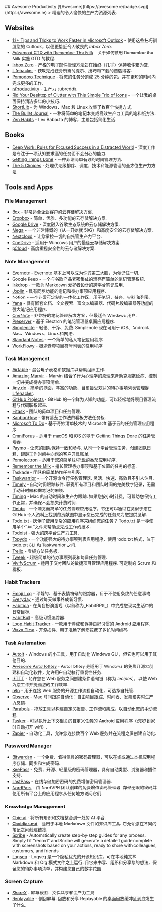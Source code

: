 <div class="github-widget" data-repo="jyguyomarch/awesome-productivity"></div>
<script async src="https://pagead2.googlesyndication.com/pagead/js/adsbygoogle.js"></script><ins class="adsbygoogle" style="display:block" data-ad-client="ca-pub-6890694312814945" data-ad-slot="5473692530" data-ad-format="auto"  data-full-width-responsive="true"></ins><script>(adsbygoogle = window.adsbygoogle || []).push({});</script>
## Awesome Productivity [![Awesome](https://awesome.re/badge.svg)](https://awesome.re)
&gt; 精选的令人愉快的生产力资源列表.



## Websites

- [12+ Tips and Tricks to Work Faster in Microsoft Outlook](http://lifehacker.com/12-tips-and-tricks-to-work-faster-in-microsoft-outlook-1540483009) - 使用这些技巧驯服您的 Outlook，以便更接近令人敬畏的 _Inbox Zero_.
- [Advanced GTD with Remember The Milk](http://blog.rememberthemilk.com/post/116665489183/guest-post-advanced-gtd-with-remember-the-milk) - 关于如何使用 Remember the Milk 实施 GTD 的教程.
- [Inbox Zero](http://www.43folders.com/izero) - 严格的电子邮件管理方法旨在始终（几乎）保持收件箱为空.
- [Lifehacker](http://lifehacker.com/) - 获取完成任务所需的提示、技巧和下载的首选博客.
- [Pomodoro Technique](http://pomodorotechnique.com/) - 将您的任务分割成 25 分钟的包，并在更短的时间内完成更多的工作.
- [r/Productivity](https://www.reddit.com/r/productivity/) - 生产力 subreddit.
- [Rid Your Desktop of Clutter with This Simple Trio of Icons](http://lifehacker.com/5901487/rid-your-desktop-of-clutter-with-this-simple-trio-of-icons) - 一个让我的桌面保持清洁多年的小技巧.
- [ShortLib](https://shortlib.netlify.app/) - 为 Windows、Mac 和 Linux 收集了数百个快捷方式.
- [The Bullet Journal](http://bulletjournal.com/) - 一种将简单的笔记本变成高效生产力工具的笔和纸方法.
- [Zen Habits](https://zenhabits.net/) - Leo Babauta 的博客，主题包括简化生活.

## Books

- [Deep Work: Rules for Focused Success in a Distracted World](https://www.calnewport.com/books/deep-work/) - 深度工作是专注于一项认知要求高的任务而不会分心的能力.
- [Getting Things Done](https://gettingthingsdone.com/store/product.php?productid=17035&cat=3&page) - 一种非常简单有效的时间管理方法.
- [The 5 Choices](http://books.simonandschuster.ca/The-5-Choices/Kory-Kogon/9781476711713) - 处理优先级排序、调度、技术和能源管理的全方位生产力方法.

## Tools and Apps

### File Management

- [Box](https://www.box.com) - 非常适合企业客户的云存储解决方案.
- [Dropbox](https://www.dropbox.com) - 简单、优雅、多功能的云存储解决方案.
- [Google Drive](https://www.google.ca/drive/) - 深度融入谷歌生态系统的云存储解决方案.
- [Mega](https://mega.nz/) - 一个非常慷慨的（从一开始就 50G）和高度安全的云存储解决方案.
- [Nextcloud](https://nextcloud.com) - 让您掌控一切的自托管生产力平台.
- [OneDrive](https://onedrive.live.com) - 适用于 Windows 用户的最佳云存储解决方案.
- [pCloud](https://www.pcloud.com/) - 高度重视安全性的云存储解决方案.

### Note Management

- [Evernote](https://evernote.com/) - Evernote 基本上可以成为你的第二大脑，为你记住一切.
- [Google Keep](http://www.google.com/keep/) - 一个与谷歌产品紧密集成的漂亮而简单的笔记管理系统.
- [Inkdrop](https://www.inkdrop.info/) - 一款为 Markdown 爱好者设计的跨平台笔记应用.
- [Joplin](https://joplinapp.org/) - 具有同步功能的笔记和待办事项应用程序.
- [Notion](https://www.notion.so/) - 一个非常可定制的一体化工作区，用于笔记、任务、wiki 和列表.
- [Yana](https://yana.js.org) - 具有嵌套文档、全文搜索、富文本编辑器、代码片段编辑器等功能的强大笔记应用程序.
- [OneNote](https://www.onenote.com/) - 非常好的笔记管理解决方案，但最适合 Windows 用户.
- [Preserver](https://github.com/hsbalar/preserver) - 基于 Electron 的笔记管理器桌面应用程序.
- [Simplenote](https://simplenote.com/)  - 轻便、干净、免费.  Simplenote 现在可用于 iOS、Android、Mac、Windows、Linux 和网络.
- [Standard Notes](https://standardnotes.org/) - 一个简单的私人笔记应用程序.
- [WorkFlowy](https://workflowy.com/) - 概述嵌套项目符号列表的应用程序.

### Task Management

- [Airtable](https://airtable.com/) - 混合电子表格和数据库以帮助组织工作.
- [Amazing Marvin](https://www.amazingmarvin.com/) - Marvin 结合了行为心理学的原理来帮助克服拖延症、控制一切并完成待办事项清单.
- [Any.do](http://www.any.do/) - 简单的界面，丰富的功能，目前最受欢迎的待办事项列表管理器 [Lifehacker](http://lifehacker.com/5924093/five-best-to-do-list-managers).
- [GitHub Projects](https://github.com/features/project-management/) - GitHub 的一个鲜为人知的功能，可以轻松地将项目管理流程与代码联系起来.
- [Hitask](https://hitask.com) - 团队的简单项目和任务管理.
- [KanbanFlow](https://kanbanflow.com) - 带有番茄工作法的看板方法任务板.
- [Microsoft To Do](https://todo.microsoft.com/tasks/) - 基于奇妙清单技术的 Microsoft 基于云的任务管理应用程序.
- [OmniFocus](https://www.omnigroup.com/omnifocus) - 适用于 macOS 和 iOS 的基于 Getting Things Done 的任务管理器.
- [Paymo](https://www.paymoapp.com/)  - 让您的团队保持一致和参与. 从同一个平台管理任务、创建团队日程、跟踪工作时间并向您的客户开具账单.
- [Pomolectron](https://github.com/amitmerchant1990/pomolectron) - 适用于您的菜单栏/托盘的番茄应用程序.
- [Remember the Milk](https://www.rememberthemilk.com) - 擅长管理待办事项和基于位置的任务的标签.
- [Taskade](https://taskade.com) - 团队的简单协作任务列表.
- [Taskwarrior](http://taskwarrior.org/)  - 一个开源命令行任务管理器. 灵活、快速、高效且不引人注目.
- [Timely](https://memory.ai/timely)  - 自动时间跟踪软件. 获得所有项目和团队时间的完美数字记录，无需手动计时器和做笔记的麻烦.
- [Timing](https://timingapp.com/)  - Mac 的自动时间和生产力跟踪. 如果您按小时计费，可帮助您保持工作正常，并确保不会损失计费时间.
- [Tinido](https://tinido.com/) - 一个漂亮而简单的任务管理应用程序，它还可以通过在类似于您在 GitHub 个人资料上找到的贡献图中显示您已完成的任务来为您提供见解.
- [Todo.txt](http://todotxt.com/)  - 厌倦了使用复杂的应用程序来组织您的任务？  Todo.txt 是一种使用单个“.txt”文件来帮助您完成工作的技术.
- [Todoist](https://todoist.com/) - 强大的跨平台生产力工具.
- [Topydo](https://github.com/topydo/topydo) - 一个功能强大的待办事项列表应用程序，使用 todo.txt 格式，位于 todo.txt CLI 和 Taskwarrior 之间.
- [Trello](https://trello.com) - 看板方法任务板.
- [Tweek](https://tweek.so) - 超级简单的待办事项列表和每周任务管理.
- [VivifyScrum](https://www.vivifyscrum.com)  - 适用于交付团队的敏捷项目管理应用程序. 可定制的 Scrum 和看板.

### Habit Trackers

- [Emoji Log](https://emojilog.rosano.ca) - 平静的、基于表情符号的跟踪器，用于不使用条纹的任意事物.
- [Everyday](https://everyday.app/) - 通过每天做事养成新习惯.
- [Habitica](https://habitica.com) - 在角色扮演游戏（以前称为_HabitRPG_）中完成您现实生活中的日常目标.
- [HabitBull](http://www.habitbull.com/) - 高级习惯追踪器.
- [Loop Habit Tracker](https://github.com/iSoron/uhabits) - 一款用于养成和保持良好习惯的 Android 应用程序.
- [Waka Time](https://wakatime.com/) - 开源插件，用于准确了解您花费了多长时间编码.

### Task Automation

- [AutoIt](https://www.autoitscript.com/) - Windows 的小工具，用于自动化 Windows GUI，但它也可以用于其他目的.
- [Awesome AutoHotKey](https://github.com/ahkscript/awesome-AutoHotkey) - AutoHotKey 是适用于 Windows 的免费开源宏创建和自动化软件，允许用户自动执行重复性任务.
- [IFTTT](https://ifttt.com) - 允许您在 Web 服务之间创建条件语句链（称为 _recipes_），以使 Web 为您工作并提高您的工作效率.
- [n8n](https://n8n.io) - 用于连接 Web 服务的开源工作流程自动化，可选择自托管.
- [Qbserve](https://qotoqot.com/qbserve/) - Mac 时间跟踪自动化：自由项目跟踪、时间表、发票和实时生产力反馈.
- [Parabola](https://parabola.io) - 拖放工具以构建自定义报告、工作流和集成，以自动化您的手动流程.
- [Tasker](http://tasker.dinglisch.net/) - 可以执行上下文相关的自定义任务的 Android 应用程序（_例如_ 到家时自动打开 wifi）.
- [Zapier](https://zapier.com/) - 自动化工具，允许您连接数百个 Web 服务并在流程之间创建自动化.

### Password Manager

- [Bitwarden](https://bitwarden.com) - 一个免费、值得信赖的密码管理器，可以在线或通过本机应用程序存储、同步和生成密码.
- [KeePass](https://keepass.info/) - 免费、开源、轻量级的密码管理器，具有自动类型、浏览器和插件支持.
- [LastPass](https://lastpass.com) - 在线存储加密密码的免费增值密码管理器.
- [NordPass](https://nordpass.com/)  - 由 NordVPN 团队创建的免费增值密码管理器. 存储无限的密码并使用所有平台上的应用程序从任何地方访问它们.

### Knowledge Management

- [Obie.ai](https://obie.ai/) - 将所有知识和文档整合到一处的 AI 平台.
- [Obsidian.md](https://obsidian.md/)  - 适用于本地 Markdown 文件的知识库工具. 它允许您在不同的笔记之间创建链接.
- [Scribe](https://scribehow.com/) - Automatically create step-by-step guides for any process. Simply hit “record” and Scribe will generate a detailed guide complete with screenshots based on your actions, ready to share with colleagues, customers, and friends.
- [Logseq](https://logseq.com/)  - Logseq 是一个隐私优先的开源知识库，可在本地纯文本 Markdown 和 Org 模式文件之上运行. 用它来书写、组织和分享您的想法，保留您的待办事项清单，并构建您自己的数字花园. 

### Screen Capture

- [ShareX](https://getsharex.com/) - 屏幕截图、文件共享和生产力工具.
- [Replayable](https://replayable.io)  - 倒回屏幕. 回放和分享 Replayable 的桌面回放缓冲区到底发生了什么.

